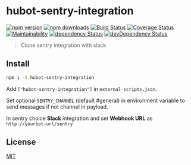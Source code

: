 # hubot-sentry-integration

[![npm version](https://img.shields.io/npm/v/hubot-sentry-integration.svg)](https://www.npmjs.com/package/hubot-sentry-integration)
[![npm downloads](https://img.shields.io/npm/dm/hubot-sentry-integration.svg)](https://www.npmjs.com/package/hubot-sentry-integration)
[![Build Status](https://travis-ci.org/lgaticaq/hubot-sentry-integration.svg?branch=master)](https://travis-ci.org/lgaticaq/hubot-sentry-integration)
[![Coverage Status](https://coveralls.io/repos/github/lgaticaq/hubot-sentry-integration/badge.svg?branch=master)](https://coveralls.io/github/lgaticaq/hubot-sentry-integration?branch=master)
[![Maintainability](https://api.codeclimate.com/v1/badges/bdf2bfcea3703bc67963/maintainability)](https://codeclimate.com/github/lgaticaq/hubot-sentry-integration/maintainability)
[![dependency Status](https://img.shields.io/david/lgaticaq/hubot-sentry-integration.svg)](https://david-dm.org/lgaticaq/hubot-sentry-integration#info=dependencies)
[![devDependency Status](https://img.shields.io/david/dev/lgaticaq/hubot-sentry-integration.svg)](https://david-dm.org/lgaticaq/hubot-sentry-integration#info=devDependencies)

> Clone sentry integration with slack

## Install

```bash
npm i -S hubot-sentry-integration
```

Add `["hubot-sentry-integration"]` in `external-scripts.json`.

Set optional `SENTRY_CHANNEL` (default #general) in environment variable to send messages if not channel in payload.

In sentry choice **Slack** integration and set **Webhook URL** as `http://yourbot-url/sentry`

## License

[MIT](https://tldrlegal.com/license/mit-license)
